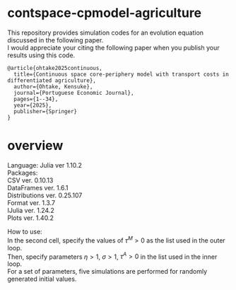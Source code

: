 # contspace-cpmodel-agriculture

This repository provides simulation codes for an evolution equation discussed in the following paper.  
I would appreciate your citing the following paper when you publish your results using this code.

```
@article{ohtake2025continuous,
  title={Continuous space core-periphery model with transport costs in differentiated agriculture},
  author={Ohtake, Kensuke},
  journal={Portuguese Economic Journal},
  pages={1--34},
  year={2025},
  publisher={Springer}
}
```

# overview
Language: Julia ver 1.10.2  
Packages:  
CSV ver. 0.10.13  
DataFrames ver. 1.6.1  
Distributions ver. 0.25.107  
Format ver. 1.3.7  
IJulia ver. 1.24.2  
Plots ver. 1.40.2

How to use:  
In the second cell, specify the values of $\tau^M>0$ as the list used in the outer loop.  
Then, specify parameters $\eta>1$, $\sigma>1$, $\tau^A>0$ in the list used in the inner loop.  
For a set of parameters, five simulations are performed for randomly generated initial values.

